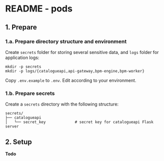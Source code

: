 # README - pods

## 1. Prepare 

### 1.a. Prepare directory structure and environment

Create `secrets` folder for storing several sensitive data, and `logs` folder for application logs:

    mkdir -p secrets
    mkdir -p logs/{catalogueapi,api-gateway,bpm-engine,bpm-worker}

Copy `.env.example` to `.env`. Edit according to your environment.

### 1.b. Prepare secrets

Create a `secrets` directory with the following structure:

```
secrets/
├── catalogueapi
│   └── secret_key             # secret key for catalogueapi Flask server 

```

## 2. Setup


__Todo__
